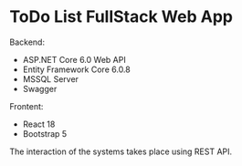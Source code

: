 # ToDo List FullStack Web App
Backend:
* ASP.NET Core 6.0 Web API
* Entity Framework Core 6.0.8
* MSSQL Server
* Swagger

Frontent:
* React 18
* Bootstrap 5

The interaction of the systems takes place using REST API.
